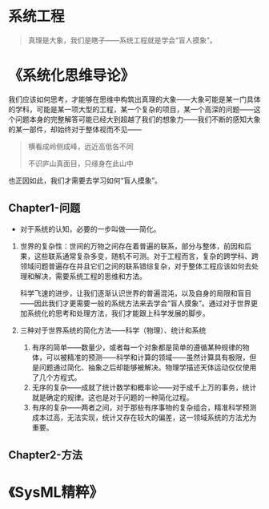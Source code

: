 # 系统工程

> 真理是大象，我们是瞎子——系统工程就是学会“盲人摸象”。

# 《系统化思维导论》

我们应该如何思考，才能够在思维中构筑出真理的大象——大象可能是某一门具体的学科，可能是某一项大型的工程，某一个复杂的项目，某一个高深的问题——这个问题本身的完整解答可能已经大到超越了我们的想象力——我们不断的感知大象的某一部件，却始终对于整体视而不见——

> 横看成岭侧成峰，远近高低各不同
>
> 不识庐山真面目，只缘身在此山中

也正因如此，我们才需要去学习如何“盲人摸象”。

## Chapter1-问题

- 对于系统的认知，必要的一步叫做——简化。

1. 世界的复杂性：世间的万物之间存在着普遍的联系，部分与整体，前因和后果，这些联系通常复杂多变，随机不可测。对于工程而言，复杂的跨学科、跨领域问题普遍存在并且它们之间的联系错综复杂，对于整体工程应该如何去处理和解决，需要系统工程的思维和方法。

   科学飞速的进步，让我们逐渐认识世界的普遍混沌，以及自身的局限和盲目——因此我们才更需要一般的系统方法来去学会“盲人摸象”。通过对于世界更加系统化的思考和处理方法，我们才能跟上科学发展的脚步。

2. 三种对于世界系统的简化方法——科学（物理）、统计和系统

   1. 有序的简单——数量少，或者每一个对象都是简单的遵循某种规律的物体，可以被精准的预测——科学和计算的领域——虽然计算具有极限，但是问题通过简化、抽象之后却能够被解决。物理学描述天体运动仅仅使用了几个方程式。
   2. 无序的复杂——成就了统计数学和概率论——对于成千上万的事务，统计就是确定的规律。这也是对于问题的一种简化过程。
   3. 有序的复杂——两者之间，对于那些有序事物的复杂组合，精准科学预测成本过高，无法实现，统计又存在较大的偏差，这一领域系统的方法尤为重要。

## Chapter2-方法























# 《SysML精粹》

